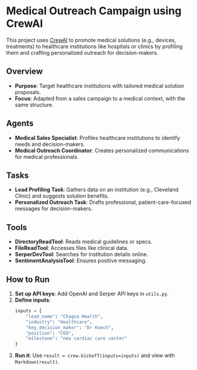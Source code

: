 # Medical Outreach Campaign using CrewAI

This project uses [CrewAI](https://docs.crewai.com/) to promote medical solutions (e.g., devices, treatments) to healthcare institutions like hospitals or clinics by profiling them and crafting personalized outreach for decision-makers.

## Overview
- **Purpose**: Target healthcare institutions with tailored medical solution proposals.
- **Focus**: Adapted from a sales campaign to a medical context, with the same structure.

## Agents
- **Medical Sales Specialist**: Profiles healthcare institutions to identify needs and decision-makers.
- **Medical Outreach Coordinator**: Creates personalized communications for medical professionals.

## Tasks
- **Lead Profiling Task**: Gathers data on an institution (e.g., Cleveland Clinic) and suggests solution benefits.
- **Personalized Outreach Task**: Drafts professional, patient-care-focused messages for decision-makers.

## Tools
- **DirectoryReadTool**: Reads medical guidelines or specs.
- **FileReadTool**: Accesses files like clinical data.
- **SerperDevTool**: Searches for institution details online.
- **SentimentAnalysisTool**: Ensures positive messaging.

## How to Run
1. **Set up API keys**: Add OpenAI and Serper API keys in `utils.py`.
2. **Define inputs**:
   ```python
   inputs = {
       "lead_name": "Chagua Health",
       "industry": "Healthcare",
       "key_decision_maker": "Dr Koech",
       "position": "CEO",
       "milestone": "new cardiac care center"
   }
   ```
3. **Run it**: Use `result = crew.kickoff(inputs=inputs)` and view with `Markdown(result)`.

